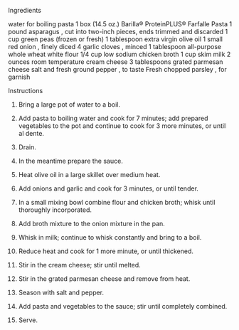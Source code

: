 Ingredients

water for boiling pasta
1 box (14.5 oz.) Barilla® ProteinPLUS® Farfalle Pasta
1 pound asparagus , cut into two-inch pieces, ends trimmed and discarded
1 cup green peas (frozen or fresh)
1 tablespoon extra virgin olive oil
1 small red onion , finely diced
4 garlic cloves , minced
1 tablespoon all-purpose whole wheat white flour
1/4 cup low sodium chicken broth
1 cup skim milk
2 ounces room temperature cream cheese
3 tablespoons grated parmesan cheese
salt and fresh ground pepper , to taste
Fresh chopped parsley , for garnish

Instructions

1. Bring a large pot of water to a boil.

1. Add pasta to boiling water and cook for 7 minutes; add prepared vegetables to the pot and continue to cook for 3 more minutes, or until al dente.

1. Drain.

1. In the meantime prepare the sauce.

1. Heat olive oil in a large skillet over medium heat.

1. Add onions and garlic and cook for 3 minutes, or until tender.

1. In a small mixing bowl combine flour and chicken broth; whisk until thoroughly incorporated.

1. Add broth mixture to the onion mixture in the pan.

1. Whisk in milk; continue to whisk constantly and bring to a boil.

1. Reduce heat and cook for 1 more minute, or until thickened.

1. Stir in the cream cheese; stir until melted.

1. Stir in the grated parmesan cheese and remove from heat.

1. Season with salt and pepper.

1. Add pasta and vegetables to the sauce; stir until completely combined.

1. Serve.
